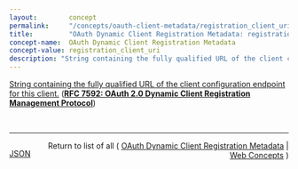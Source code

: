 ```yaml
---
layout:        concept
permalink:     "/concepts/oauth-client-metadata/registration_client_uri"
title:         "OAuth Dynamic Client Registration Metadata: registration_client_uri"
concept-name:  OAuth Dynamic Client Registration Metadata
concept-value: registration_client_uri
description: "String containing the fully qualified URL of the client configuration endpoint for this client."
---
```


[String containing the fully qualified URL of the client configuration endpoint for this client.](https://datatracker.ietf.org/doc/html/rfc7592#section-3 "Read documentation for OAuth Dynamic Client Registration Metadata &#34;registration_client_uri&#34;") (**[RFC 7592: OAuth 2.0 Dynamic Client Registration Management Protocol](/specs/IETF/RFC/7592 "This specification defines methods for management of OAuth 2.0 dynamic client registrations for use cases in which the properties of a registered client may need to be changed during the lifetime of the client. Not all authorization servers supporting dynamic client registration will support these management methods.")**)

<br/>
<hr/>

<p style="float : left"><a href="./registration_client_uri.json" title="JSON representing this particular Web Concept value">JSON</a></p>
<p style="text-align: right">Return to list of all ( <a href="../oauth-client-metadata/">OAuth Dynamic Client Registration Metadata</a> | <a href="../">Web Concepts</a> )</p>
